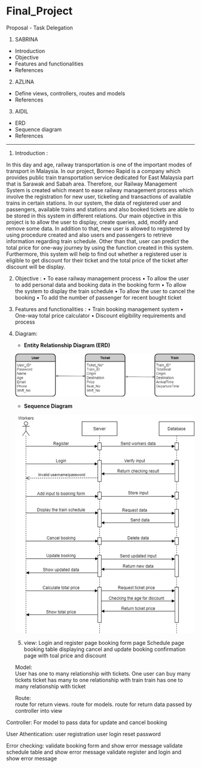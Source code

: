 # Final_Project

Proposal - Task Delegation

1. SABRINA

- Introduction
- Objective
- Features and functionalities
- References

2. AZLINA

- Define views, controllers, routes and models
- References

3. AIDIL

- ERD
- Sequence diagram
- References

---

1. Introduction :

In this day and age, railway transportation is one of the important modes of transport in Malaysia. In our project, Borneo Rapid is a company which provides public train transportation service dedicated for East Malaysia part that is Sarawak and Sabah area. Therefore, our Railway Management System is created which meant to ease railway management process which involve the registration for new user, ticketing and transactions of available trains in certain stations. In our system, the data of registered user and passengers, available trains and stations and also booked tickets are able to be stored in this system in different relations. Our main objective in this project is to allow the user to display, create queries, add, modify and remove some data. In addition to that, new user is allowed to registered by using procedure created and also users and passengers to retrieve information regarding train schedule. Other than that, user can predict the total price for one-way journey by using the function created in this system. Furthermore, this system will help to find out whether a registered user is eligible to get discount for their ticket and the total price of the ticket after discount will be display.

2. Objective :
   • To ease railway management process
   • To allow the user to add personal data and booking data in the booking form
   • To allow the system to display the train schedule
   • To allow the user to cancel the booking
   • To add the number of passenger for recent bought ticket

3. Features and functionalities :
   • Train booking management system
   • One-way total price calculator
   • Discount eligibility requirements and process

4. Diagram:

   - **Entity Relationship Diagram (ERD)**

   ![Entity Relationship Diagram](/resources/ERD.jpg)

   - **Sequence Diagram**

   ![Entity Relationship Diagram](/resources/SD.jpg)
   
   5. view: 
           Login and register page
           booking form page
           Schedule page
           booking table displaying cancel and update booking
           confirmation page with toal price and discount
           
   Model:  
          User has one to many relationship with tickets. One user can buy many tickets
          ticket has many to one relationship with train
          train has one to many relationship with ticket
          
   Route:  
           route for return views.
           route for models.
           route for return data passed by controller into view
           
  Controller: 
           For model to pass data
           for update and cancel booking
           
 User Athentication:
           user registration
           user login
           reset password
 
 Error checking: 
          validate booking form and show error message
          validate schedule table and show error message
          validate register and login and show error message
          
          
                 
     
           
